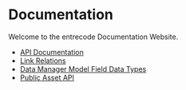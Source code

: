 # Documentation

Welcome to the entrecode Documentation Website. 

- [API Documentation](./apidoc)
- [Link Relations](./rel)
- [Data Manager Model Field Data Types](./datamanager_types)
- [Public Asset API](./public)
